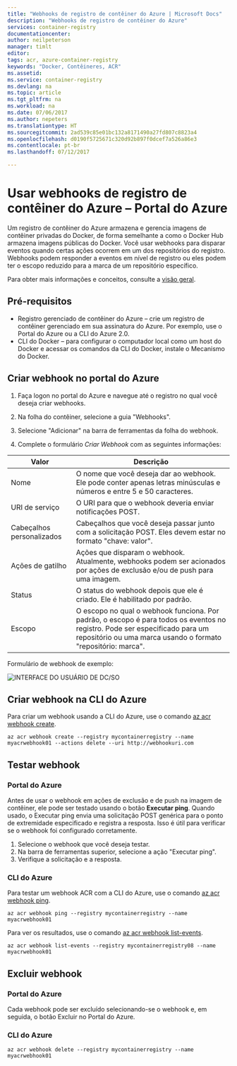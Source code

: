```yaml
---
title: "Webhooks de registro de contêiner do Azure | Microsoft Docs"
description: "Webhooks de registro de contêiner do Azure"
services: container-registry
documentationcenter: 
author: neilpeterson
manager: timlt
editor: 
tags: acr, azure-container-registry
keywords: "Docker, Contêineres, ACR"
ms.assetid: 
ms.service: container-registry
ms.devlang: na
ms.topic: article
ms.tgt_pltfrm: na
ms.workload: na
ms.date: 07/06/2017
ms.author: nepeters
ms.translationtype: HT
ms.sourcegitcommit: 2ad539c85e01bc132a8171490a27fd807c8823a4
ms.openlocfilehash: d0190f5725671c320d92b897f0dcef7a526a86e3
ms.contentlocale: pt-br
ms.lasthandoff: 07/12/2017

---
```


# <a name="using-azure-container-registry-webhooks---azure-portal"></a>Usar webhooks de registro de contêiner do Azure – Portal do Azure

Um registro de contêiner do Azure armazena e gerencia imagens de contêiner privadas do Docker, de forma semelhante a como o Docker Hub armazena imagens públicas do Docker. Você usar webhooks para disparar eventos quando certas ações ocorrem em um dos repositórios do registro. Webhooks podem responder a eventos em nível de registro ou eles podem ter o escopo reduzido para a marca de um repositório específico. 

Para obter mais informações e conceitos, consulte a [visão geral](./container-registry-intro.md).

## <a name="prerequisites"></a>Pré-requisitos 

- Registro gerenciado de contêiner do Azure – crie um registro de contêiner gerenciado em sua assinatura do Azure. Por exemplo, use o Portal do Azure ou a CLI do Azure 2.0. 
- CLI do Docker – para configurar o computador local como um host do Docker e acessar os comandos da CLI do Docker, instale o Mecanismo do Docker. 

## <a name="create-webhook-azure-portal"></a>Criar webhook no portal do Azure

1. Faça logon no portal do Azure e navegue até o registro no qual você deseja criar webhooks. 

2. Na folha do contêiner, selecione a guia "Webhooks". 

3. Selecione "Adicionar" na barra de ferramentas da folha do webhook. 

4. Complete o formulário *Criar Webhook* com as seguintes informações:

| Valor | Descrição |
|---|---|
| Nome | O nome que você deseja dar ao webhook. Ele pode conter apenas letras minúsculas e números e entre 5 e 50 caracteres. |
| URI de serviço | O URI para que o webhook deveria enviar notificações POST. |
| Cabeçalhos personalizados | Cabeçalhos que você deseja passar junto com a solicitação POST. Eles devem estar no formato "chave: valor". |
| Ações de gatilho | Ações que disparam o webhook. Atualmente, webhooks podem ser acionados por ações de exclusão e/ou de push para uma imagem. |
| Status | O status do webhook depois que ele é criado. Ele é habilitado por padrão. |
| Escopo | O escopo no qual o webhook funciona. Por padrão, o escopo é para todos os eventos no registro. Pode ser especificado para um repositório ou uma marca usando o formato "repositório: marca". |

Formulário de webhook de exemplo:

![INTERFACE DO USUÁRIO DE DC/SO](./media/container-registry-webhook/webhook.png)

## <a name="create-webhook-azure-cli"></a>Criar webhook na CLI do Azure

Para criar um webhook usando a CLI do Azure, use o comando [az acr webhook create](/cli/azure/acr/webhook#create).

```azurecli-interactive
az acr webhook create --registry mycontainerregistry --name myacrwebhook01 --actions delete --uri http://webhookuri.com
```

## <a name="test-webhook"></a>Testar webhook

### <a name="azure-portal"></a>Portal do Azure

Antes de usar o webhook em ações de exclusão e de push na imagem de contêiner, ele pode ser testado usando o botão **Executar ping**. Quando usado, o Executar ping envia uma solicitação POST genérica para o ponto de extremidade especificado e registra a resposta. Isso é útil para verificar se o webhook foi configurado corretamente.

1. Selecione o webhook que você deseja testar. 
2. Na barra de ferramentas superior, selecione a ação "Executar ping". 
3. Verifique a solicitação e a resposta.

### <a name="azure-cli"></a>CLI do Azure

Para testar um webhook ACR com a CLI do Azure, use o comando [az acr webhook ping](/cli/azure/acr/webhook#ping).

```azurecli-interactive
az acr webhook ping --registry mycontainerregistry --name myacrwebhook01
```

Para ver os resultados, use o comando [az acr webhook list-events](/cli/azure/acr/webhook#list-events). 

```azurecli-interactive
az acr webhook list-events --registry mycontainerregistry08 --name myacrwebhook01
```

## <a name="delete-webhook"></a>Excluir webhook

### <a name="azure-portal"></a>Portal do Azure

Cada webhook pode ser excluído selecionando-se o webhook e, em seguida, o botão Excluir no Portal do Azure.

### <a name="azure-cli"></a>CLI do Azure

```azurecli-interactive
az acr webhook delete --registry mycontainerregistry --name myacrwebhook01
```
